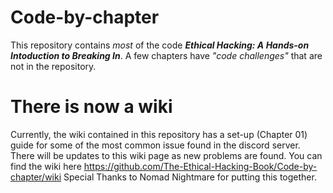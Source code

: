 # Code-by-chapter
This repository contains _most_ of the code _**Ethical Hacking: A Hands-on Intoduction to Breaking In**_. A few chapters have _"code challenges"_ that are not in the repository. 

# There is now a wiki
Currently, the wiki contained in this repository has a set-up (Chapter 01) guide for some of the most common issue found in the discord server. There will be updates to this wiki page as new problems are found.
You can find the wiki here https://github.com/The-Ethical-Hacking-Book/Code-by-chapter/wiki Special Thanks to Nomad Nightmare for putting this together. 
